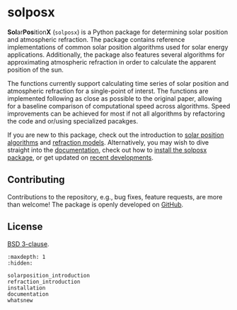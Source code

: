 # solposx

**Sol**ar**Pos**ition**X** (`solposx`) is a Python package for determining solar position and atmospheric refraction. The package contains reference implementations of common solar position algorithms used for solar energy applications. Additionally, the package also features several algorithms for approximating atmospheric refraction in order to calculate the apparent position of the sun.

The functions currently support calculating time series of solar position and atmospheric refraction for a single-point of interst. The functions are implemented following as close as possible to the original paper, allowing for a baseline comparison of computational speed across algorithms. Speed improvements can be achieved for most if not all algorithms by refactoring the code and or/using specialized pacakges.

If you are new to this package, check out the introduction to [solar position algorithms](solarposition_introduction) and [refraction models](refraction_introduction). Alternatively, you may wish to dive straight into the [documentation](documentation), check out how to [install the solposx package](installation), or get updated on [recent developments](whatsnew).


## Contributing
Contributions to the repository, e.g., bug fixes, feature requests, are more than welcome! The package is openly developed on [GitHub](https://github.com/AssessingSolar/solposx).


## License
[BSD 3-clause](https://github.com/assessingsolar/solposx/blob/main/LICENSE).


```{toctree}
:maxdepth: 1
:hidden:

solarposition_introduction
refraction_introduction
installation
documentation
whatsnew
```
